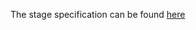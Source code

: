 The stage specification can be found [here](https://hyperskill.org/projects/46/stages/246/implement)